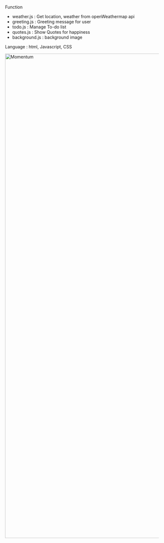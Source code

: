 Function
  - weather.js :  Get location, weather from openWeathermap api
  - greeting.js :  Greeting message for user
  - todo.js :  Manage To-do list
  - quotes.js : Show Quotes for happiness
  - background.js : background image
  
 Language : 
  html, Javascript, CSS


 <img width="1586" alt="Momentum" src="https://user-images.githubusercontent.com/74134434/222871963-068fefa8-4acb-4368-950b-1182fa59b535.png">
